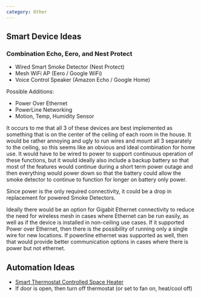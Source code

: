 ```yaml
---
category: Other
---
```


## Smart Device Ideas

### Combination Echo, Eero, and Nest Protect

- Wired Smart Smoke Detector (Nest Protect)
- Mesh WiFi AP (Eero / Google WiFi)
- Voice Control Speaker (Amazon Echo / Google Home)

Possible Additions:

- Power Over Ethernet
- PowerLine Networking
- Motion, Temp, Humidity Sensor

It occurs to me that all 3 of these devices are best implemented as something that is on the center of the ceiling of each room in the house. It would be rather annoying and ugly to run wires and mount all 3 separately to the ceiling, so this seems like an obvious and ideal combination for home use. It would have to be wired to power to support continuous operation of these functions, but it would ideally also include a backup battery so that most of the features would continue during a short term power outage and then everything would power down so that the battery could allow the smoke detector to continue to function for longer on battery only power.

Since power is the only required connectivity, it could be a drop in replacement for powered Smoke Detectors.

Ideally there would be an option for Gigabit Ethernet connectivity to reduce the need for wireless mesh in cases where Ethernet can be run easily, as well as if the device is installed in non-ceiling use cases. If it supported Power over Ethernet, then there is the possibility of running only a single wire for new locations. If powerline ethernet was supported as well, then that would provide better communication options in cases where there is power but not ethernet.

## Automation Ideas

- [Smart Thermostat Controlled Space Heater](https://github.com/jgstew/jgstew.github.io/blob/master/_posts/2016-12-20-Using-a-Nest-Thermostat-to-control-a-space-heater.md)
- If door is open, then turn off thermostat (or set to fan on, heat/cool off)
